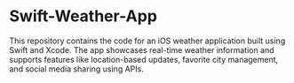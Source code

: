 # Swift-Weather-App
This repository contains the code for an iOS weather application built using Swift and Xcode. The app showcases real-time weather information and supports features like location-based updates, favorite city management, and social media sharing using APIs. 
